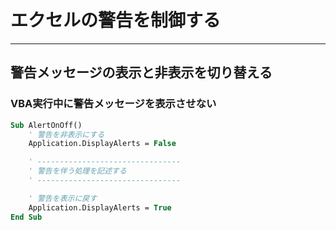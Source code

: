 # エクセルの警告を制御する

---

## 警告メッセージの表示と非表示を切り替える

### VBA実行中に警告メッセージを表示させない

```vb
Sub AlertOnOff()
    ' 警告を非表示にする
    Application.DisplayAlerts = False

    ' --------------------------------
    ' 警告を伴う処理を記述する
    ' --------------------------------

    ' 警告を表示に戻す
    Application.DisplayAlerts = True
End Sub
```
